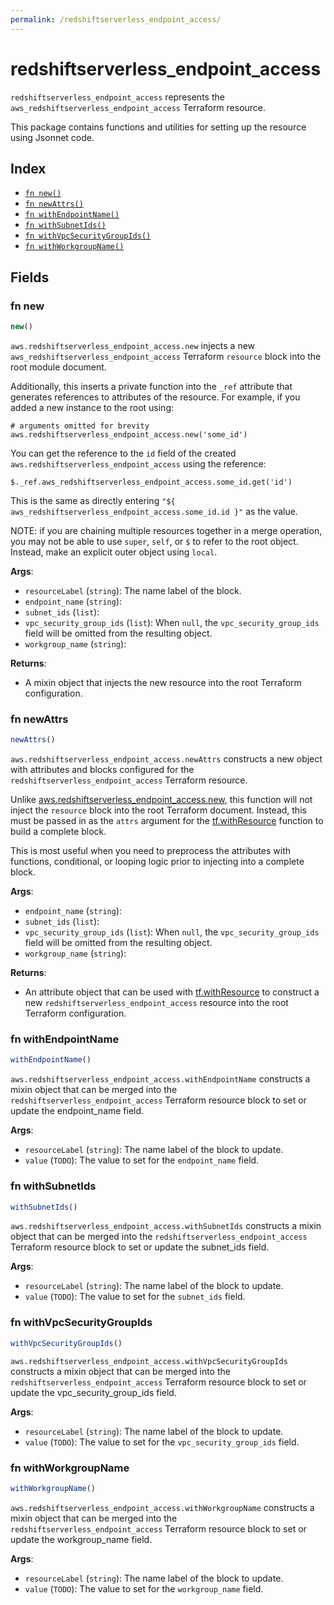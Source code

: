 ```yaml
---
permalink: /redshiftserverless_endpoint_access/
---
```


# redshiftserverless_endpoint_access

`redshiftserverless_endpoint_access` represents the `aws_redshiftserverless_endpoint_access` Terraform resource.



This package contains functions and utilities for setting up the resource using Jsonnet code.


## Index

* [`fn new()`](#fn-new)
* [`fn newAttrs()`](#fn-newattrs)
* [`fn withEndpointName()`](#fn-withendpointname)
* [`fn withSubnetIds()`](#fn-withsubnetids)
* [`fn withVpcSecurityGroupIds()`](#fn-withvpcsecuritygroupids)
* [`fn withWorkgroupName()`](#fn-withworkgroupname)

## Fields

### fn new

```ts
new()
```


`aws.redshiftserverless_endpoint_access.new` injects a new `aws_redshiftserverless_endpoint_access` Terraform `resource`
block into the root module document.

Additionally, this inserts a private function into the `_ref` attribute that generates references to attributes of the
resource. For example, if you added a new instance to the root using:

    # arguments omitted for brevity
    aws.redshiftserverless_endpoint_access.new('some_id')

You can get the reference to the `id` field of the created `aws.redshiftserverless_endpoint_access` using the reference:

    $._ref.aws_redshiftserverless_endpoint_access.some_id.get('id')

This is the same as directly entering `"${ aws_redshiftserverless_endpoint_access.some_id.id }"` as the value.

NOTE: if you are chaining multiple resources together in a merge operation, you may not be able to use `super`, `self`,
or `$` to refer to the root object. Instead, make an explicit outer object using `local`.

**Args**:
  - `resourceLabel` (`string`): The name label of the block.
  - `endpoint_name` (`string`): 
  - `subnet_ids` (`list`): 
  - `vpc_security_group_ids` (`list`):  When `null`, the `vpc_security_group_ids` field will be omitted from the resulting object.
  - `workgroup_name` (`string`): 

**Returns**:
- A mixin object that injects the new resource into the root Terraform configuration.


### fn newAttrs

```ts
newAttrs()
```


`aws.redshiftserverless_endpoint_access.newAttrs` constructs a new object with attributes and blocks configured for the `redshiftserverless_endpoint_access`
Terraform resource.

Unlike [aws.redshiftserverless_endpoint_access.new](#fn-redshiftserverlessendpointaccessnew), this function will not inject the `resource`
block into the root Terraform document. Instead, this must be passed in as the `attrs` argument for the
[tf.withResource](https://github.com/tf-libsonnet/core/tree/main/docs#fn-withresource) function to build a complete block.

This is most useful when you need to preprocess the attributes with functions, conditional, or looping logic prior to
injecting into a complete block.

**Args**:
  - `endpoint_name` (`string`): 
  - `subnet_ids` (`list`): 
  - `vpc_security_group_ids` (`list`):  When `null`, the `vpc_security_group_ids` field will be omitted from the resulting object.
  - `workgroup_name` (`string`): 

**Returns**:
  - An attribute object that can be used with [tf.withResource](https://github.com/tf-libsonnet/core/tree/main/docs#fn-withresource) to construct a new `redshiftserverless_endpoint_access` resource into the root Terraform configuration.


### fn withEndpointName

```ts
withEndpointName()
```

`aws.redshiftserverless_endpoint_access.withEndpointName` constructs a mixin object that can be merged into the `redshiftserverless_endpoint_access`
Terraform resource block to set or update the endpoint_name field.



**Args**:
  - `resourceLabel` (`string`): The name label of the block to update.
  - `value` (`TODO`): The value to set for the `endpoint_name` field.


### fn withSubnetIds

```ts
withSubnetIds()
```

`aws.redshiftserverless_endpoint_access.withSubnetIds` constructs a mixin object that can be merged into the `redshiftserverless_endpoint_access`
Terraform resource block to set or update the subnet_ids field.



**Args**:
  - `resourceLabel` (`string`): The name label of the block to update.
  - `value` (`TODO`): The value to set for the `subnet_ids` field.


### fn withVpcSecurityGroupIds

```ts
withVpcSecurityGroupIds()
```

`aws.redshiftserverless_endpoint_access.withVpcSecurityGroupIds` constructs a mixin object that can be merged into the `redshiftserverless_endpoint_access`
Terraform resource block to set or update the vpc_security_group_ids field.



**Args**:
  - `resourceLabel` (`string`): The name label of the block to update.
  - `value` (`TODO`): The value to set for the `vpc_security_group_ids` field.


### fn withWorkgroupName

```ts
withWorkgroupName()
```

`aws.redshiftserverless_endpoint_access.withWorkgroupName` constructs a mixin object that can be merged into the `redshiftserverless_endpoint_access`
Terraform resource block to set or update the workgroup_name field.



**Args**:
  - `resourceLabel` (`string`): The name label of the block to update.
  - `value` (`TODO`): The value to set for the `workgroup_name` field.
